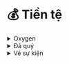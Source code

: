 # 💰 Tiền tệ

<details>

<summary>Oxygen</summary>

<img src="../../.gitbook/assets/oxygen.png" alt="" data-size="original">

Oxygen nhận được sau khoảng thời gian là 30 phút với mỗi cây trồng. và tăng dần tỷ lệ và giá trị với [level của cây](cong-thuc.md)



</details>

<details>

<summary>Đá quý</summary>

<img src="../../.gitbook/assets/gemstone .png" alt="" data-size="original">

Đá quý là đơn vị tiền tệ có thể được mua bằng ứng dụng.&#x20;

có thể quy đổi [đá quý sang oxygen với tỷ giá](cong-thuc.md):



</details>

<details>

<summary>Vé sự kiện</summary>

<img src="../../.gitbook/assets/ticket.png" alt="" data-size="original">

Vé sự kiện chỉ có thể nhận được thông qua các [sự kiện](su-kien.md)

vé sự kiện có thể dùng mở khóa các cây trong cửa hàng

</details>
